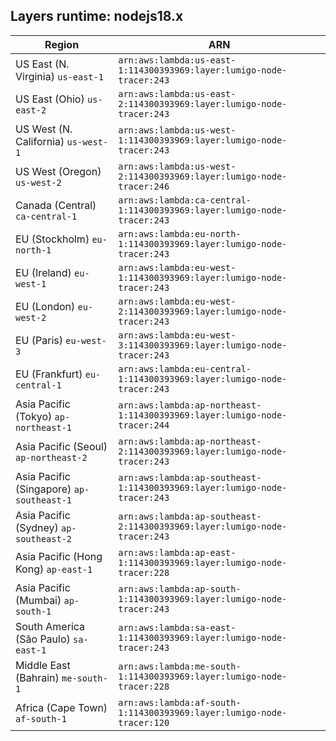 Layers runtime: nodejs18.x
----
| Region | ARN |
| --- | --- |
|US East (N. Virginia)  `us-east-1`|`arn:aws:lambda:us-east-1:114300393969:layer:lumigo-node-tracer:243`|
|US East (Ohio)  `us-east-2`|`arn:aws:lambda:us-east-2:114300393969:layer:lumigo-node-tracer:243`|
|US West (N. California)  `us-west-1`|`arn:aws:lambda:us-west-1:114300393969:layer:lumigo-node-tracer:243`|
|US West (Oregon)  `us-west-2`|`arn:aws:lambda:us-west-2:114300393969:layer:lumigo-node-tracer:246`|
|Canada (Central)  `ca-central-1`|`arn:aws:lambda:ca-central-1:114300393969:layer:lumigo-node-tracer:243`|
|EU (Stockholm)  `eu-north-1`|`arn:aws:lambda:eu-north-1:114300393969:layer:lumigo-node-tracer:243`|
|EU (Ireland)  `eu-west-1`|`arn:aws:lambda:eu-west-1:114300393969:layer:lumigo-node-tracer:243`|
|EU (London)  `eu-west-2`|`arn:aws:lambda:eu-west-2:114300393969:layer:lumigo-node-tracer:243`|
|EU (Paris)  `eu-west-3`|`arn:aws:lambda:eu-west-3:114300393969:layer:lumigo-node-tracer:243`|
|EU (Frankfurt)  `eu-central-1`|`arn:aws:lambda:eu-central-1:114300393969:layer:lumigo-node-tracer:243`|
|Asia Pacific (Tokyo)  `ap-northeast-1`|`arn:aws:lambda:ap-northeast-1:114300393969:layer:lumigo-node-tracer:244`|
|Asia Pacific (Seoul)  `ap-northeast-2`|`arn:aws:lambda:ap-northeast-2:114300393969:layer:lumigo-node-tracer:243`|
|Asia Pacific (Singapore)  `ap-southeast-1`|`arn:aws:lambda:ap-southeast-1:114300393969:layer:lumigo-node-tracer:243`|
|Asia Pacific (Sydney)  `ap-southeast-2`|`arn:aws:lambda:ap-southeast-2:114300393969:layer:lumigo-node-tracer:243`|
|Asia Pacific (Hong Kong)  `ap-east-1`|`arn:aws:lambda:ap-east-1:114300393969:layer:lumigo-node-tracer:228`|
|Asia Pacific (Mumbai)  `ap-south-1`|`arn:aws:lambda:ap-south-1:114300393969:layer:lumigo-node-tracer:243`|
|South America (São Paulo)  `sa-east-1`|`arn:aws:lambda:sa-east-1:114300393969:layer:lumigo-node-tracer:243`|
|Middle East (Bahrain)  `me-south-1`|`arn:aws:lambda:me-south-1:114300393969:layer:lumigo-node-tracer:228`|
|Africa (Cape Town)  `af-south-1`|`arn:aws:lambda:af-south-1:114300393969:layer:lumigo-node-tracer:120`|
